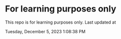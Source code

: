 # For learning purposes only
This repo is for learning purposes only.
Last updated at

Tuesday, December 5, 2023 1:08:38 PM

